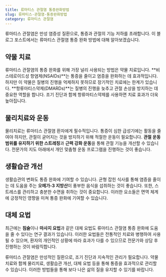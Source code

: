 ```yaml
---
title: 류마티스 관절염 통증완화방법
slug: 류마티스-관절염-통증완화방법
category: 류마티스 관절염
---
```


류마티스 관절염은 만성 염증성 질환으로, 통증과 관절의 기능 저하를 초래합니다. 이 블로그 포스트에서는 류마티스 관절염 통증 완화 방법에 대해 알아보겠습니다.

## 약물 치료

류마티스 관절염의 통증 완화를 위해 가장 널리 사용되는 방법은 약물 치료입니다. **비스테로이드성 항염제(NSAIDs)**는 통증을 줄이고 염증을 완화하는 데 효과적입니다. 하지만 이 약물은 질병의 진행을 억제하지 못하므로 장기적인 치료에는 한계가 있습니다. **항류마티스약제(DMARDs)**는 질병의 진행을 늦추고 관절 손상을 방지하는 데 중요한 역할을 합니다. 조기 진단과 함께 항류마티스약제를 사용하면 치료 효과가 더욱 높아집니다.

## 물리치료와 운동

물리치료는 류마티스 관절염 환자에게 필수적입니다. 통증이 심한 급성기에는 활동을 줄여야 하지만, 관절이 굳어지는 것을 방지하기 위해 적절한 운동이 필요합니다. **관절 운동 범위를 유지하기 위한 스트레칭**과 **근력 강화 운동**을 통해 관절 기능을 개선할 수 있습니다. 전문가의 지도 아래에서 개인 맞춤형 운동 프로그램을 진행하는 것이 좋습니다.

## 생활습관 개선

생활습관의 변화도 통증 완화에 기여할 수 있습니다. 균형 잡힌 식사를 통해 염증을 줄이는 데 도움을 주는 **오메가-3 지방산**이 풍부한 음식을 섭취하는 것이 좋습니다. 또한, 스트레스를 관리하고 충분한 수면을 취하는 것이 중요합니다. 이러한 요소들은 면역 체계에 긍정적인 영향을 미쳐 통증 완화에 기여할 수 있습니다.

## 대체 요법

최근에는 **침술**이나 **마사지 요법**과 같은 대체 요법도 류마티스 관절염 통증 완화에 도움을 줄 수 있다는 연구 결과가 있습니다. 이러한 요법들은 전통적인 치료와 병행하여 사용될 수 있으며, 환자의 개인적인 상황에 따라 효과가 다를 수 있으므로 전문가와 상담 후 진행하는 것이 바람직합니다.

류마티스 관절염은 만성적인 질환으로, 조기 진단과 지속적인 관리가 필요합니다. 약물 치료와 함께 물리치료, 생활습관 개선, 대체 요법 등을 통해 통증을 효과적으로 관리할 수 있습니다. 이러한 방법들을 통해 보다 나은 삶의 질을 유지할 수 있기를 바랍니다.
